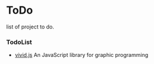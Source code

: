 # ToDo
list of project to do. 

### TodoList
- [vivid.js](https://github.com/wewea/vivid.js) An JavaScript library for graphic programming

